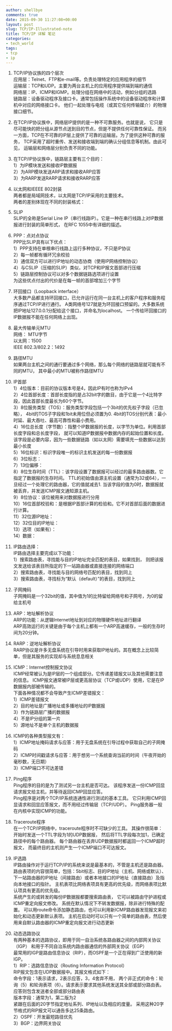 ```yaml
---
author: shellbye
comments: true
date: 2015-09-30 11:27:08+00:00
layout: post
slug: TCP/IP-Illustrated-note
title: TCP/IP 详解 笔记
categories:
- tech_world
tags:
- tcp
- ip
---
```


1. TCP/IP协议族的四个层次  
应用层：Telnet、FTP和e-mail等。负责处理特定的应用程序的细节  
运输层：TCP和UDP。主要为两台主机上的应用程序提供端到端的通信  
网络层：IP、ICMP和IGMP。处理分组在网络中的活动，例如分组的选路  
链路层：设备驱动程序及接口卡。通常包括操作系统中的设备驱动程序和计算机中对应的网络接口卡。
他们一起处理与电缆（或其它任何传输媒介）的物理接口细节。  

2. 在TCP/IP协议族中，网络层IP提供的是一种不可靠服务。也就是说，
它只是尽可能快的把分组从源节点送到目的节点，但是不提供任何可靠性保证。
而另一方面，TCP在不可靠的IP层上提供了可靠的运输层。为了提供这种可靠的服务，
TCP采用了超时重传、发送和接收端到端的确认分组信息等机制。由此可见，
运输层和网络层分别负责不同的功能。  

3. 在TCP/IP协议族中，链路层主要有三个目的：  
1）为IP模块发送和接收IP数据报  
2）为ARP模块发送ARP请求和接收ARP应答  
3）为RARP发送RARP请求和接收RARP应答  

4. 以太网和IEEEE 802封装  
两者都是局域网技术，以太网是TCP/IP采用的主要技术。  
两者的差别体现在不同的封装格式：  

5. SLIP  
SLIP的全称是Serial Line IP（串行线路IP）。它是一种在串行线路上对IP数据报进行封装的简单形式，
在RFC 1055中有详细的描述。  

6. PPP：点对点协议  
PPP比SLIP具有以下优点：  
1）PPP支持在单根串行线路上运行多种协议，不只是IP协议  
2）每一帧都有循环冗余校验  
3）通信双方可以进行IP地址的动态协商（使用IP网络控制协议）  
4）与CSLIP（压缩的SLIP）类似，对TCP和IP报文首部进行压缩  
5）链路层控制协议可以对多个数据链路选项进行设置  
为这些优点付出的代价是在每一帧的首部增加三个字节  

7. 环回接口（Loopback interface）  
大多数产品都支持环回接口，已允许运行在同一台主机上的客户程序和服务程序通过TCP/IP进行通行。
A类网络号127就是为环回接口预留的。大多数系统把IP地址127.0.0.1分配给这个接口，并命名为localhost。
一个传给环回接口的IP数据报不能在任何网络上出现。  

8. 最大传输单元MTU  
网络： MTU字节  
以太网：1500  
IEEE 802.3/802.2：1492  

9. 路径MTU  
如果两台主机之间的通行要通过多个网络，那么每个网络的链路层就可能有不同的MTU，
其中最小的MTU被称作路径MTU  

10. IP首部  
1）4位版本：目前的协议版本号是4，因此IP有时也称为IPv4  
2）4位首部长度：首部长度指的是占32bit字的数目，由于它是一个4比特字段，因此首部长度最长为60个字节。  
3）8位服务类型（TOS）：服务类型字段包括一个3bit的优先权子字段（已忽略），
4bit的TOS子字段和1bit未用位但必须置为0. 4bit的TOS分别代表：最小时延、最大吞吐、最高可靠性和最小费用。  
4）16位总长度（字节数）：指整个IP数据报的长度，以字节为单位。利用首部长度字段和总长度字段，
就可以知道IP数据报中数据内存的起始位置和长度。
该字段是必要内容，因为一些数据链路（如以太网）需要填充一些数据以达到最小长度  
5）16位标识：标识字段唯一的标识主机发送的每一份数据报  
6）3位标志：  
7）13位偏移：  
8）8位生存时间（TTL）：该字段设置了数据报可以经过的最多路由器数。它指定了数据报的生存时间。
TTL的初始值由源主机设置（通常为32或64），一旦经过一个处理它的路由器，它的值就减去1.
当该字段的值为0时，数据报就被丢弃，并发送ICMP报文通知源主机。  
9）8位协议：该位被用来对数据报进行分用  
10）16位首部校验和：是根据IP首部计算的检验和。它不对首部后面的数据进行计算。  
11）32位源IP地址：  
12）32位目的IP地址：  
13）选项（如果有）：  
14）数据：  

11. IP路由选择：  
IP路由选择主要完成以下功能：  
1）搜索路由表，寻找能与目的IP地址完全匹配的表目，如果找到，
则把该报文发送给该表目所指定的下一站路由器或直接连接的网络端口  
2）搜索路由表，寻找能与目的网络号匹配的表目，找到同上  
3）搜索路由表，寻找标为“默认（default）”的表目，找到同上  

12. 子网掩码  
子网掩码是一个32bit的值，其中值为1的比特留给网络号和子网号，为0的留给主机号  

13. ARP：地址解析协议  
ARP的功能：从逻辑Internet地址到对应的物理硬件地址进行翻译  
ARP高效运行的关键是由于每个主机上都有一个ARP高速缓存，一般的生存时间为20分钟。  

14. RARP：逆地址解析协议  
RARP协议是许多无盘系统在引导时用来获取IP地址的。其在概念上比较简单，但是其服务的实现却与系统息息相关  

15. ICMP：Internet控制报文协议  
ICMP经常被认为是IP层的一个组成部分。它传递差错报文以及其他需要注意的信息。
ICMP报文通常被IP层或更高层协议（TCP或UDP）使用，它是在IP数据报内部被传输的。  
下面各种情况都不会导致产生ICMP差错报文：  
1）ICMP差错报文  
2）目的地址是广播地址或多播地址的IP数据报  
3）作为链路层广播的数据报  
4）不是IP分组的第一片  
5）源地址不是单个主机的数据报  

16. ICMP的各种类型报文有：  
1）ICMP地址掩码请求与应答：用于无盘系统在引导过程中获取自己的子网掩码  
2）ICMP时间戳请求与应答：用于想另一个系统查询当前的时间（午夜开始的毫秒数，无日期）  
3）ICMP端口不可达差错  

17. Ping程序  
Ping程序的目的是为了测试另一台主机是否可达。
该程序发送一份ICMP回显请求报文给主机，并等待返回ICMP回显应答。  
Ping程序是对两个TCP/IP系统连通性进行测试的基本工具。
它只利用ICMP回显请求和回显应答报文，而不用经过传输层（TCP/UDP）。
Ping服务器一般在内核中实现ICMP的功能。  

18. Traceroute程序  
在一个TCP/IP网络中，traceroute程序时不可缺少的工具。
其操作很简单：开始时发送一个TTL字段为1的UDP数据报，
然后将TTL字段每次加1，已确定路径中的每个路由器。
每个路由器在丢弃UDP数据报时都返回一个ICMP超时报文，
而最终目的主机则产生一个ICMP端口不可达报文。  

19. IP选路  
IP路由操作对于运行TCP/IP的系统来说是最基本的，不管是主机还是路由器。
路由表项的内容很简单，包括：5bit标志、目的IP地址（主机、网络或默认）、
下一站路由器的IP地址（间接路由）或者本地接口的IP地址（直接路由）及指向本地接口的指针。
主机表项比网络表项具有更高的优先级，而网络表项比默认项具有更高的优先级。  
系统产生的或转发的每份IP数据报都要搜索路由表，
它可以被路由守护进程或ICMP重定向报文修改。
系统在默认情况下不转发数据报，除非进行特殊的配置。
可以用route命令添加静态路由，也可以利用新ICMP路由器发现报文来初始化和动态更新默认表项。
主机在启动时可以只有一个简单的路由表，然后使用来自默认路由器的ICMP重定向报文进行动态更新  

20. 动态选路协议  
有两种基本的选路协议，即用于同一自治系统各路由器之间的内部网关协议（IGP）
和用于不同自治系统内路由器通信的外部网关协议（EGP）  
最常用的IGP是路由信息协议（RIP），而OSPF是一个正在得到广泛使用的新IGP。  
1）RIP：选路信息协议（Routing Information Protocol）  
RIP报文包含在UDP数据报中。其报文格式如下：  
命令字段：1表示请求，2表示应答，3，4舍弃不用，
两个非正式的命令：轮询（5）和轮询表项（6）。请求表示要求其他系统发送其全部或部分路由表。
应答则包含发送者全部或部分路由表  
版本字段：通常为1，第二版为2  
紧跟在后面的20字节指定地址系列、IP地址以及相应的度量。
采用这种20字节格式的RIP报文可以通告多达25条路由。  
2）OSPF：开发最短路径优先  
3）BGP：边界网关协议  

